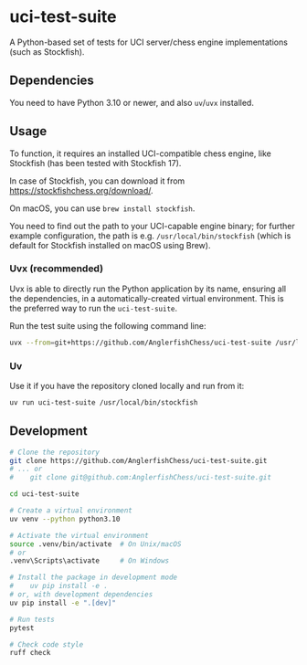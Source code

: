 # uci-test-suite

A Python-based set of tests for UCI server/chess engine implementations (such as Stockfish).

## Dependencies

You need to have Python 3.10 or newer, and also `uv`/`uvx` installed.

## Usage

To function, it requires an installed UCI-compatible chess engine, like Stockfish (has been tested with Stockfish 17).

In case of Stockfish, you can download it from https://stockfishchess.org/download/.

On macOS, you can use `brew install stockfish`.

You need to find out the path to your UCI-capable engine binary; for further example configuration, the path is e.g. `/usr/local/bin/stockfish` (which is default for Stockfish installed on macOS using Brew).


### Uvx (recommended)

Uvx is able to directly run the Python application by its name, ensuring all the dependencies, in a automatically-created virtual environment.
This is the preferred way to run the `uci-test-suite`.

Run the test suite using the following command line:

```sh
uvx --from=git+https://github.com/AnglerfishChess/uci-test-suite /usr/local/bin/stockfish
```

### Uv

Use it if you have the repository cloned locally and run from it:

```sh
uv run uci-test-suite /usr/local/bin/stockfish
```

## Development

```bash
# Clone the repository
git clone https://github.com/AnglerfishChess/uci-test-suite.git
# ... or
#    git clone git@github.com:AnglerfishChess/uci-test-suite.git

cd uci-test-suite

# Create a virtual environment
uv venv --python python3.10

# Activate the virtual environment
source .venv/bin/activate  # On Unix/macOS
# or
.venv\Scripts\activate     # On Windows

# Install the package in development mode
#    uv pip install -e .
# or, with development dependencies
uv pip install -e ".[dev]"

# Run tests
pytest

# Check code style
ruff check
```
